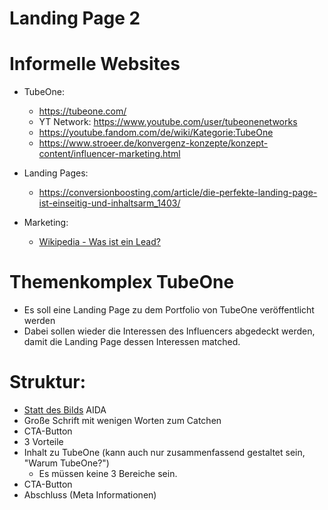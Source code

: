 # Landing Page 2

# Informelle Websites
- TubeOne:
  - https://tubeone.com/
  - YT Network: https://www.youtube.com/user/tubeonenetworks
  - https://youtube.fandom.com/de/wiki/Kategorie:TubeOne
  - https://www.stroeer.de/konvergenz-konzepte/konzept-content/influencer-marketing.html

- Landing Pages:
  - https://conversionboosting.com/article/die-perfekte-landing-page-ist-einseitig-und-inhaltsarm_1403/

- Marketing:
  - [Wikipedia - Was ist ein Lead?](https://de.wikipedia.org/wiki/Leadgenerierung)

# Themenkomplex TubeOne
  - Es soll eine Landing Page zu dem Portfolio von TubeOne veröffentlicht werden
  - Dabei sollen wieder die Interessen des Influencers abgedeckt werden, damit die Landing Page dessen Interessen matched.

# Struktur:
  - [Statt des Bilds](https://codepen.io/YusukeNakaya/pen/XyOaBj) AIDA
  - Große Schrift mit wenigen Worten zum Catchen
  - CTA-Button
  - 3 Vorteile
  - Inhalt zu TubeOne (kann auch nur zusammenfassend gestaltet sein, "Warum TubeOne?")
    - Es müssen keine 3 Bereiche sein.
  - CTA-Button
  - Abschluss (Meta Informationen)